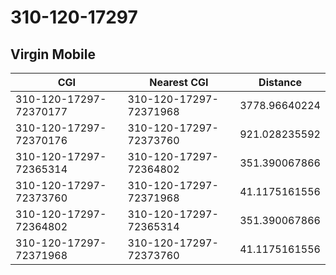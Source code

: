 # 310-120-17297
## Virgin Mobile


| CGI | Nearest CGI | Distance |
|-----|-------------|----------|
| 310-120-17297-72370177 | 310-120-17297-72371968 | 3778.96640224 |
| 310-120-17297-72370176 | 310-120-17297-72373760 | 921.028235592 |
| 310-120-17297-72365314 | 310-120-17297-72364802 | 351.390067866 |
| 310-120-17297-72373760 | 310-120-17297-72371968 | 41.1175161556 |
| 310-120-17297-72364802 | 310-120-17297-72365314 | 351.390067866 |
| 310-120-17297-72371968 | 310-120-17297-72373760 | 41.1175161556 |
